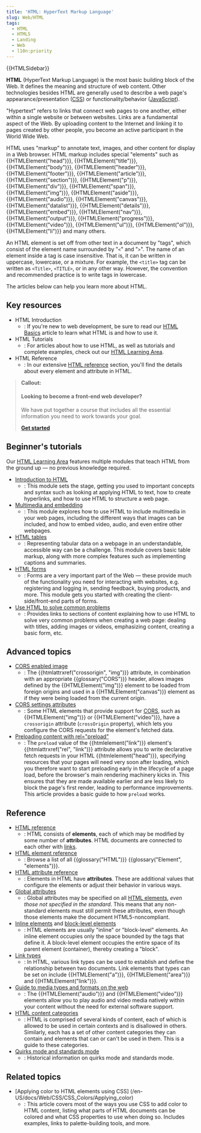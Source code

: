 ```yaml
---
title: 'HTML: HyperText Markup Language'
slug: Web/HTML
tags:
  - HTML
  - HTML5
  - Landing
  - Web
  - l10n:priority
---
```


{{HTMLSidebar}}

**HTML** (HyperText Markup Language) is the most basic building block of the Web. It defines the meaning and structure of web content. Other technologies besides HTML are generally used to describe a web page's appearance/presentation ([CSS](/en-US/docs/Web/CSS)) or functionality/behavior ([JavaScript](/en-US/docs/Web/JavaScript)).

"Hypertext" refers to links that connect web pages to one another, either within a single website or between websites. Links are a fundamental aspect of the Web. By uploading content to the Internet and linking it to pages created by other people, you become an active participant in the World Wide Web.

HTML uses "markup" to annotate text, images, and other content for display in a Web browser. HTML markup includes special "elements" such as {{HTMLElement("head")}}, {{HTMLElement("title")}}, {{HTMLElement("body")}}, {{HTMLElement("header")}}, {{HTMLElement("footer")}}, {{HTMLElement("article")}}, {{HTMLElement("section")}}, {{HTMLElement("p")}}, {{HTMLElement("div")}}, {{HTMLElement("span")}}, {{HTMLElement("img")}}, {{HTMLElement("aside")}}, {{HTMLElement("audio")}}, {{HTMLElement("canvas")}}, {{HTMLElement("datalist")}}, {{HTMLElement("details")}}, {{HTMLElement("embed")}}, {{HTMLElement("nav")}}, {{HTMLElement("output")}}, {{HTMLElement("progress")}}, {{HTMLElement("video")}}, {{HTMLElement("ul")}}, {{HTMLElement("ol")}}, {{HTMLElement("li")}} and many others.

An HTML element is set off from other text in a document by "tags", which consist of the element name surrounded by "`<`" and "`>`".  The name of an element inside a tag is case insensitive. That is, it can be written in uppercase, lowercase, or a mixture. For example, the `<title>` tag can be written as `<Title>`, `<TITLE>`, or in any other way. However, the convention and recommended practice is to write tags in lowercase.

The articles below can help you learn more about HTML.

## Key resources

- HTML Introduction
  - : If you're new to web development, be sure to read our [HTML Basics](/en-US/docs/Learn/Getting_started_with_the_web/HTML_basics) article to learn what HTML is and how to use it.
- HTML Tutorials
  - : For articles about how to use HTML, as well as tutorials and complete examples, check out our [HTML Learning Area](/en-US/docs/Learn/HTML).
- HTML Reference
  - : In our extensive [HTML reference](/en-US/docs/Web/HTML/Reference) section, you'll find the details about every element and attribute in HTML.

> **Callout:**
>
> #### Looking to become a front-end web developer?
>
> We have put together a course that includes all the essential information you need to
> work towards your goal.
>
> [**Get started**](/en-US/docs/Learn/Front-end_web_developer)

## Beginner's tutorials

Our [HTML Learning Area](/en-US/docs/Learn/HTML) features multiple modules that teach HTML from the ground up — no previous knowledge required.

- [Introduction to HTML](/en-US/docs/Learn/HTML/Introduction_to_HTML)
  - : This module sets the stage, getting you used to important concepts and syntax such as looking at applying HTML to text, how to create hyperlinks, and how to use HTML to structure a web page.
- [Multimedia and embedding](/en-US/docs/Learn/HTML/Multimedia_and_embedding)
  - : This module explores how to use HTML to include multimedia in your web pages, including the different ways that images can be included, and how to embed video, audio, and even entire other webpages.
- [HTML tables](/en-US/docs/Learn/HTML/Tables)
  - : Representing tabular data on a webpage in an understandable, accessible way can be a challenge. This module covers basic table markup, along with more complex features such as implementing captions and summaries.
- [HTML forms](/en-US/docs/Learn/Forms)
  - : Forms are a very important part of the Web — these provide much of the functionality you need for interacting with websites, e.g. registering and logging in, sending feedback, buying products, and more. This module gets you started with creating the client-side/front-end parts of forms.
- [Use HTML to solve common problems](/en-US/docs/Learn/HTML/Howto)
  - : Provides links to sections of content explaining how to use HTML to solve very common problems when creating a web page: dealing with titles, adding images or videos, emphasizing content, creating a basic form, etc.

## Advanced topics

- [CORS enabled image](/en-US/docs/Web/HTML/CORS_enabled_image)
  - : The {{htmlattrxref("crossorigin", "img")}} attribute, in combination with an appropriate {{glossary("CORS")}} header, allows images defined by the {{HTMLElement("img")}} element to be loaded from foreign origins and used in a {{HTMLElement("canvas")}} element as if they were being loaded from the current origin.
- [CORS settings attributes](/en-US/docs/Web/HTML/Attributes/crossorigin)
  - : Some HTML elements that provide support for [CORS](/en-US/docs/Web/HTTP/CORS), such as {{HTMLElement("img")}} or {{HTMLElement("video")}}, have a `crossorigin` attribute (`crossOrigin` property), which lets you configure the CORS requests for the element's fetched data.
- [Preloading content with rel="preload"](/en-US/docs/Web/HTML/Link_types/preload)
  - : The `preload` value of the {{htmlelement("link")}} element's {{htmlattrxref("rel", "link")}} attribute allows you to write declarative fetch requests in your HTML {{htmlelement("head")}}, specifying resources that your pages will need very soon after loading, which you therefore want to start preloading early in the lifecycle of a page load, before the browser's main rendering machinery kicks in. This ensures that they are made available earlier and are less likely to block the page's first render, leading to performance improvements. This article provides a basic guide to how `preload` works.

## Reference

- [HTML reference](/en-US/docs/Web/HTML/Reference)
  - : HTML consists of **elements**, each of which may be modified by some number of **attributes**. HTML documents are connected to each other with [links](/en-US/docs/Web/HTML/Link_types).
- [HTML element reference](/en-US/docs/Web/HTML/Element)
  - : Browse a list of all {{glossary("HTML")}} {{glossary("Element", "elements")}}.
- [HTML attribute reference](/en-US/docs/Web/HTML/Attributes)
  - : Elements in HTML have **attributes**. These are additional values that configure the elements or adjust their behavior in various ways.
- [Global attributes](/en-US/docs/Web/HTML/Global_attributes)
  - : Global attributes may be specified on all [HTML elements](/en-US/docs/Web/HTML/Element), _even those not specified in the standard_. This means that any non-standard elements must still permit these attributes, even though those elements make the document HTML5-noncompliant.
- [Inline elements](/en-US/docs/Web/HTML/Inline_elements) and [block-level elements](/en-US/docs/Web/HTML/Block-level_elements)
  - : HTML elements are usually "inline" or "block-level" elements. An inline element occupies only the space bounded by the tags that define it. A block-level element occupies the entire space of its parent element (container), thereby creating a "block".
- [Link types](/en-US/docs/Web/HTML/Link_types)
  - : In HTML, various link types can be used to establish and define the relationship between two documents. Link elements that types can be set on include {{HTMLElement("a")}}, {{HTMLElement("area")}} and {{HTMLElement("link")}}.
- [Guide to media types and formats on the web](/en-US/docs/Web/Media/Formats)
  - : The {{HTMLElement("audio")}} and {{HTMLElement("video")}} elements allow you to play audio and video media natively within your content without the need for external software support.
- [HTML content categories](/en-US/docs/Web/Guide/HTML/Content_categories)
  - : HTML is comprised of several kinds of content, each of which is allowed to be used in certain contexts and is disallowed in others. Similarly, each has a set of other content categories they can contain and elements that can or can't be used in them. This is a guide to these categories.
- [Quirks mode and standards mode](/en-US/docs/Web/HTML/Quirks_Mode_and_Standards_Mode)
  - : Historical information on quirks mode and standards mode.

## Related topics

- [Applying color to HTML elements using CSS] (/en-US/docs/Web/CSS/CSS_Colors/Applying_color)
  - : This article covers most of the ways you use CSS to add color to HTML content, listing what parts of HTML documents can be colored and what CSS properties to use when doing so. Includes examples, links to palette-building tools, and more.
